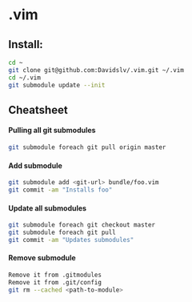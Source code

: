 .vim
========
## Install:
```bash
cd ~
git clone git@github.com:Davidslv/.vim.git ~/.vim
cd ~/.vim
git submodule update --init
```

Cheatsheet
------
#### Pulling all git submodules
```bash
git submodule foreach git pull origin master
```
#### Add submodule
```bash
git submodule add <git-url> bundle/foo.vim
git commit -am "Installs foo"
```
#### Update all submodules
```bash
git submodule foreach git checkout master
git submodule foreach git pull
git commit -am "Updates submodules"
```
#### Remove submodule
```bash
Remove it from .gitmodules
Remove it from .git/config
git rm --cached <path-to-module>
```
